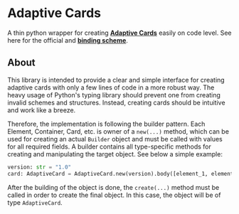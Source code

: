 # Adaptive Cards

A thin python wrapper for creating [**Adaptive Cards**](https://adaptivecards.io/) easily on code level. 
See here for the official and [**binding scheme**](https://adaptivecards.io/explorer/). 


## About

This library is intended to provide a clear and simple interface for creating adaptive cards with only a few lines of code in a more robust way. The heavy usage of Python's typing library should
prevent one from creating invalid schemes and structures. Instead, creating cards should be intuitive and work like a breeze. 

Therefore, the implementation is following the builder pattern. Each Element, Container, Card, etc. is owner of a `new(...)` method, which can be used for creating an actual `Builder` object and must be called with values for all required fields. A builder contains all type-specific methods for creating and manipulating the target object. See below a simple example:

```python
version: str = "1.0"
card: AdaptiveCard = AdaptiveCard.new(version).body([element_1, element_2]).create()
```
After the building of the object is done, the `create(...)` method must be called in order to create the final object. In this case, the object will be of type `AdaptiveCard`.

